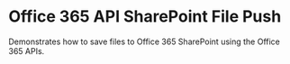 # Office 365 API SharePoint File Push
Demonstrates how to save files to Office 365 SharePoint using the Office 365 APIs.
